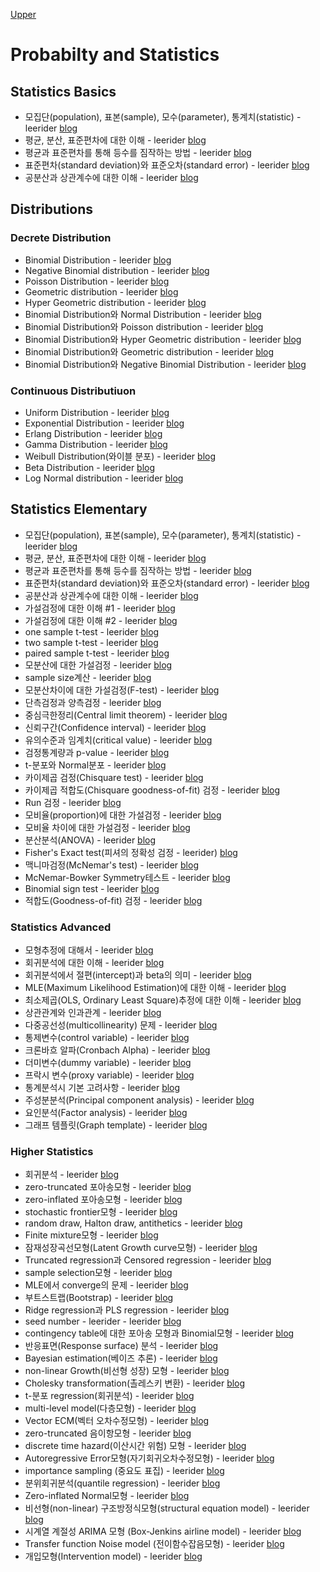 [Upper](index.md)

# Probabilty and Statistics

## Statistics Basics

* 모집단(population), 표본(sample), 모수(parameter), 통계치(statistic) - leerider  [blog](http://blog.naver.com/PostList.nhn?from=postList&blogId=leerider&categoryNo=59&currentPage=7)
* 평균, 분산, 표준편차에 대한 이해 - leerider [blog](http://blog.naver.com/PostList.nhn?from=postList&blogId=leerider&categoryNo=59&currentPage=31)
* 평균과 표준편차를 통해 등수를 짐작하는 방법 - leerider [blog](http://blog.naver.com/PostList.nhn?from=postList&blogId=leerider&categoryNo=59&currentPage=27)
* 표준편차(standard deviation)와 표준오차(standard error) - leerider [blog](http://blog.naver.com/PostList.nhn?from=postList&blogId=leerider&categoryNo=59&currentPage=6)
* 공분산과 상관계수에 대한 이해 - leerider [blog](http://blog.naver.com/PostList.nhn?from=postList&blogId=leerider&categoryNo=59&currentPage=30)


## Distributions

### Decrete Distribution
* Binomial Distribution - leerider [blog](http://blog.naver.com/PostList.nhn?from=postList&blogId=leerider&categoryNo=53&currentPage=4)
* Negative Binomial distribution - leerider [blog](http://blog.naver.com/PostList.nhn?from=postList&blogId=leerider&categoryNo=53&currentPage=9)
* Poisson Distribution - leerider [blog](http://blog.naver.com/PostList.nhn?from=postList&blogId=leerider&categoryNo=53&currentPage=8)
* Geometric distribution - leerider [blog](http://blog.naver.com/PostList.nhn?from=postList&blogId=leerider&categoryNo=53&currentPage=10)
* Hyper Geometric distribution - leerider [blog](http://blog.naver.com/PostList.nhn?from=postList&blogId=leerider&categoryNo=53&currentPage=7)
* Binomial Distribution와 Normal Distribution - leerider [blog](http://blog.naver.com/PostList.nhn?from=postList&blogId=leerider&categoryNo=53&currentPage=6)
* Binomial Distribution와 Poisson distribution - leerider [blog](http://blog.naver.com/PostList.nhn?from=postList&blogId=leerider&categoryNo=53&currentPage=5)
* Binomial Distribution와 Hyper Geometric distribution - leerider [blog](http://blog.naver.com/PostList.nhn?from=postList&blogId=leerider&categoryNo=53&currentPage=3)
* Binomial Distribution와 Geometric distribution - leerider [blog](http://blog.naver.com/PostList.nhn?from=postList&blogId=leerider&categoryNo=53&currentPage=2)
* Binomial Distribution와 Negative Binomial Distribution - leerider [blog](http://blog.naver.com/PostList.nhn?blogId=leerider&from=postList&categoryNo=53)


### Continuous Distributiuon

* Uniform Distribution - leerider [blog](http://blog.naver.com/PostList.nhn?from=postList&blogId=leerider&categoryNo=55&currentPage=6)  
* Exponential Distribution - leerider [blog](http://blog.naver.com/PostList.nhn?from=postList&blogId=leerider&categoryNo=55&currentPage=7)
* Erlang Distribution - leerider [blog](http://blog.naver.com/PostList.nhn?from=postList&blogId=leerider&categoryNo=55&currentPage=5)
* Gamma Distribution - leerider [blog](http://blog.naver.com/PostList.nhn?from=postList&blogId=leerider&categoryNo=55&currentPage=4)
* Weibull Distribution(와이블 분포) - leerider [blog](http://blog.naver.com/PostList.nhn?from=postList&blogId=leerider&categoryNo=55&currentPage=3)
* Beta Distribution - leerider [blog](http://blog.naver.com/PostList.nhn?from=postList&blogId=leerider&categoryNo=55&currentPage=2)
* Log Normal distribution - leerider [blog](http://blog.naver.com/PostList.nhn?blogId=leerider&from=postList&categoryNo=55)



## Statistics Elementary

* 모집단(population), 표본(sample), 모수(parameter), 통계치(statistic)  - leerider [blog](http://blog.naver.com/PostList.nhn?from=postList&blogId=leerider&categoryNo=59&currentPage=7)
* 평균, 분산, 표준편차에 대한 이해 - leerider [blog](http://blog.naver.com/PostList.nhn?from=postList&blogId=leerider&categoryNo=59&currentPage=31)
* 평균과 표준편차를 통해 등수를 짐작하는 방법 - leerider [blog](http://blog.naver.com/PostList.nhn?from=postList&blogId=leerider&categoryNo=59&currentPage=27)
* 표준편차(standard deviation)와 표준오차(standard error) - leerider [blog](http://blog.naver.com/PostList.nhn?from=postList&blogId=leerider&categoryNo=59&currentPage=6)
* 공분산과 상관계수에 대한 이해 - leerider [blog](http://blog.naver.com/PostList.nhn?from=postList&blogId=leerider&categoryNo=59&currentPage=30)
* 가설검정에 대한 이해 #1 - leerider [blog](http://blog.naver.com/PostList.nhn?from=postList&blogId=leerider&categoryNo=59&currentPage=29)
* 가설검정에 대한 이해 #2 - leerider [blog](http://blog.naver.com/PostList.nhn?from=postList&blogId=leerider&categoryNo=59&currentPage=28)
* one sample t-test - leerider [blog](http://blog.naver.com/PostList.nhn?from=postList&blogId=leerider&categoryNo=59&currentPage=26)
* two sample t-test - leerider [blog](http://blog.naver.com/PostList.nhn?from=postList&blogId=leerider&categoryNo=59&currentPage=25)
* paired sample t-test - leerider [blog](http://blog.naver.com/PostList.nhn?from=postList&blogId=leerider&categoryNo=59&currentPage=24)
* 모분산에 대한 가설검정 - leerider [blog](http://blog.naver.com/PostList.nhn?from=postList&blogId=leerider&categoryNo=59&currentPage=23)
* sample size계산 - leerider [blog](http://blog.naver.com/PostList.nhn?from=postList&blogId=leerider&categoryNo=59&currentPage=21)
* 모분산차이에 대한 가설검정(F-test) - leerider [blog](http://blog.naver.com/PostList.nhn?from=postList&blogId=leerider&categoryNo=59&currentPage=20)
* 단측검정과 양측검정 - leerider [blog](http://blog.naver.com/PostList.nhn?from=postList&blogId=leerider&categoryNo=59&currentPage=19)
* 중심극한정리(Central limit theorem) - leerider [blog](http://blog.naver.com/PostList.nhn?from=postList&blogId=leerider&categoryNo=59&currentPage=18)
* 신뢰구간(Confidence interval) - leerider [blog](http://blog.naver.com/PostList.nhn?from=postList&blogId=leerider&categoryNo=59&currentPage=17)
* 유의수준과 임계치(critical value) - leerider [blog](http://blog.naver.com/PostList.nhn?from=postList&blogId=leerider&categoryNo=59&currentPage=16)
* 검정통계량과 p-value - leerider [blog](http://blog.naver.com/PostList.nhn?from=postList&blogId=leerider&categoryNo=59&currentPage=15)
* t-분포와 Normal분포 - leerider [blog](http://blog.naver.com/PostList.nhn?from=postList&blogId=leerider&categoryNo=59&currentPage=14)
* 카이제곱 검정(Chisquare test) - leerider [blog](http://blog.naver.com/PostList.nhn?from=postList&blogId=leerider&categoryNo=59&currentPage=13)
* 카이제곱 적합도(Chisquare goodness-of-fit) 검정 - leerider [blog](http://blog.naver.com/PostList.nhn?from=postList&blogId=leerider&categoryNo=59&currentPage=12)
* Run 검정 - leerider [blog](http://blog.naver.com/PostList.nhn?from=postList&blogId=leerider&categoryNo=59&currentPage=11)
* 모비율(proportion)에 대한 가설검정 - leerider [blog](http://blog.naver.com/PostList.nhn?from=postList&blogId=leerider&categoryNo=59&currentPage=10)
* 모비율 차이에 대한 가설검정 - leerider [blog](http://blog.naver.com/PostList.nhn?from=postList&blogId=leerider&categoryNo=59&currentPage=9)
* 분산분석(ANOVA) - leerider [blog](http://blog.naver.com/PostList.nhn?from=postList&blogId=leerider&categoryNo=59&currentPage=8)
* Fisher's Exact test(피셔의 정확성 검정 - leerider) [blog](http://blog.naver.com/PostList.nhn?from=postList&blogId=leerider&categoryNo=59&currentPage=5)
* 맥니마검정(McNemar's test) - leerider [blog](http://blog.naver.com/PostList.nhn?from=postList&blogId=leerider&categoryNo=59&currentPage=4)
* McNemar-Bowker Symmetry테스트 - leerider [blog](http://blog.naver.com/PostList.nhn?from=postList&blogId=leerider&categoryNo=59&currentPage=3)
* Binomial sign test - leerider [blog](http://blog.naver.com/PostList.nhn?from=postList&blogId=leerider&categoryNo=59&currentPage=2)
* 적합도(Goodness-of-fit) 검정 - leerider [blog](http://blog.naver.com/PostList.nhn?from=postList&blogId=leerider&categoryNo=59&currentPage=1)

### Statistics Advanced

* 모형추정에 대해서 - leerider [blog](http://blog.naver.com/PostList.nhn?from=postList&blogId=leerider&categoryNo=60&currentPage=15)
* 회귀분석에 대한 이해 - leerider [blog](http://blog.naver.com/PostList.nhn?from=postList&blogId=leerider&categoryNo=60&currentPage=14)
* 회귀분석에서 절편(intercept)과 beta의 의미 - leerider [blog](http://blog.naver.com/PostList.nhn?from=postList&blogId=leerider&categoryNo=60&currentPage=2)
* MLE(Maximum Likelihood Estimation)에 대한 이해 - leerider [blog](http://blog.naver.com/PostList.nhn?from=postList&blogId=leerider&categoryNo=60&currentPage=11)
* 최소제곱(OLS, Ordinary Least Square)추정에 대한 이해 - leerider [blog](http://blog.naver.com/PostList.nhn?from=postList&blogId=leerider&categoryNo=60&currentPage=13)
* 상관관계와 인과관계 - leerider [blog](http://blog.naver.com/PostList.nhn?from=postList&blogId=leerider&categoryNo=60&currentPage=12)
* 다중공선성(multicollinearity) 문제 - leerider [blog](http://blog.naver.com/PostList.nhn?from=postList&blogId=leerider&categoryNo=60&currentPage=10)
* 통제변수(control variable) - leerider [blog](http://blog.naver.com/PostList.nhn?from=postList&blogId=leerider&categoryNo=60&currentPage=9)
* 크론바흐 알파(Cronbach Alpha) - leerider [blog](http://blog.naver.com/PostList.nhn?from=postList&blogId=leerider&categoryNo=60&currentPage=8)
* 더미변수(dummy variable) - leerider [blog](http://blog.naver.com/PostList.nhn?from=postList&blogId=leerider&categoryNo=60&currentPage=7)
* 프락시 변수(proxy variable) - leerider [blog](http://blog.naver.com/PostList.nhn?from=postList&blogId=leerider&categoryNo=60&currentPage=6)
* 통계분석시 기본 고려사항 - leerider [blog](http://blog.naver.com/PostList.nhn?from=postList&blogId=leerider&categoryNo=60&currentPage=5)
* 주성분분석(Principal component analysis) - leerider [blog](http://blog.naver.com/PostList.nhn?from=postList&blogId=leerider&categoryNo=60&currentPage=4)
* 요인분석(Factor analysis) - leerider [blog](http://blog.naver.com/PostList.nhn?from=postList&blogId=leerider&categoryNo=60&currentPage=3)
* 그래프 템플릿(Graph template) - leerider [blog](http://blog.naver.com/PostList.nhn?from=postList&blogId=leerider&categoryNo=60&currentPage=1)

### Higher Statistics

* 회귀분석 - leerider [blog](http://blog.naver.com/PostList.nhn?from=postList&blogId=leerider&categoryNo=61&currentPage=31)
* zero-truncated 포아송모형 - leerider [blog](http://blog.naver.com/PostList.nhn?from=postList&blogId=leerider&categoryNo=61&currentPage=30)
* zero-inflated 포아송모형 - leerider [blog](http://blog.naver.com/PostList.nhn?from=postList&blogId=leerider&categoryNo=61&currentPage=29)
* stochastic frontier모형 - leerider [blog](http://blog.naver.com/PostList.nhn?from=postList&blogId=leerider&categoryNo=61&currentPage=28)
* random draw, Halton draw, antithetics - leerider [blog](http://blog.naver.com/PostList.nhn?from=postList&blogId=leerider&categoryNo=61&currentPage=27)
* Finite mixture모형 - leerider [blog](http://blog.naver.com/PostList.nhn?from=postList&blogId=leerider&categoryNo=61&currentPage=26)
* 잠재성장곡선모형(Latent Growth curve모형) - leerider [blog](http://blog.naver.com/PostList.nhn?from=postList&blogId=leerider&categoryNo=61&currentPage=25)
* Truncated regression과 Censored regression - leerider [blog](http://blog.naver.com/PostList.nhn?from=postList&blogId=leerider&categoryNo=61&currentPage=24)
* sample selection모형 - leerider [blog](http://blog.naver.com/PostList.nhn?from=postList&blogId=leerider&categoryNo=61&currentPage=23)
* MLE에서 converge의 문제 - leerider [blog](http://blog.naver.com/PostList.nhn?from=postList&blogId=leerider&categoryNo=61&currentPage=22)
* 부트스트랩(Bootstrap) - leerider [blog](http://blog.naver.com/PostList.nhn?from=postList&blogId=leerider&categoryNo=61&currentPage=21)
* Ridge regression과 PLS regression - leerider [blog](http://blog.naver.com/PostList.nhn?from=postList&blogId=leerider&categoryNo=61&currentPage=20)
* seed number - leerider - leerider [blog](http://blog.naver.com/PostList.nhn?from=postList&blogId=leerider&categoryNo=61&currentPage=19)
* contingency table에 대한 포아송 모형과 Binomial모형 - leerider [blog](http://blog.naver.com/PostList.nhn?from=postList&blogId=leerider&categoryNo=61&currentPage=18)
* 반응표면(Response surface) 분석 - leerider [blog](http://blog.naver.com/PostList.nhn?from=postList&blogId=leerider&categoryNo=61&currentPage=17)
* Bayesian estimation(베이즈 추론) - leerider [blog](http://blog.naver.com/PostList.nhn?from=postList&blogId=leerider&categoryNo=61&currentPage=16)
* non-linear Growth(비선형 성장) 모형 - leerider [blog](http://blog.naver.com/PostList.nhn?from=postList&blogId=leerider&categoryNo=61&currentPage=15)
* Cholesky transformation(촐레스키 변환) - leerider [blog](http://blog.naver.com/PostList.nhn?from=postList&blogId=leerider&categoryNo=61&currentPage=14)
* t-분포 regression(회귀분석) - leerider [blog](http://blog.naver.com/PostList.nhn?from=postList&blogId=leerider&categoryNo=61&currentPage=13)
* multi-level model(다층모형) - leerider [blog](http://blog.naver.com/PostList.nhn?from=postList&blogId=leerider&categoryNo=61&currentPage=12)
* Vector ECM(벡터 오차수정모형) - leerider [blog](http://blog.naver.com/PostList.nhn?from=postList&blogId=leerider&categoryNo=61&currentPage=11)
* zero-truncated 음이항모형 - leerider [blog](http://blog.naver.com/PostList.nhn?from=postList&blogId=leerider&categoryNo=61&currentPage=10)
* discrete time hazard(이산시간 위험) 모형 - leerider [blog](http://blog.naver.com/PostList.nhn?from=postList&blogId=leerider&categoryNo=61&currentPage=9)
* Autoregressive Error모형(자기회귀오차수정모형) - leerider [blog](http://blog.naver.com/PostList.nhn?from=postList&blogId=leerider&categoryNo=61&currentPage=8)
* importance sampling (중요도 표집) - leerider [blog](http://blog.naver.com/PostList.nhn?from=postList&blogId=leerider&categoryNo=61&currentPage=7)
* 분위회귀분석(quantile regression) - leerider [blog](http://blog.naver.com/PostList.nhn?from=postList&blogId=leerider&categoryNo=61&currentPage=6)
* Zero-inflated Normal모형 - leerider [blog](http://blog.naver.com/PostList.nhn?from=postList&blogId=leerider&categoryNo=61&currentPage=5)
* 비선형(non-linear) 구조방정식모형(structural equation model) - leerider [blog](http://blog.naver.com/PostList.nhn?from=postList&blogId=leerider&categoryNo=61&currentPage=4)
* 시계열 계절성 ARIMA 모형 (Box-Jenkins airline model) - leerider [blog](http://blog.naver.com/PostList.nhn?from=postList&blogId=leerider&categoryNo=61&currentPage=3)
* Transfer function Noise model (전이함수잡음모형) - leerider [blog](http://blog.naver.com/PostList.nhn?from=postList&blogId=leerider&categoryNo=61&currentPage=2)
* 개입모형(Intervention model) - leerider [blog](http://blog.naver.com/PostList.nhn?from=postList&blogId=leerider&categoryNo=61&currentPage=1)
